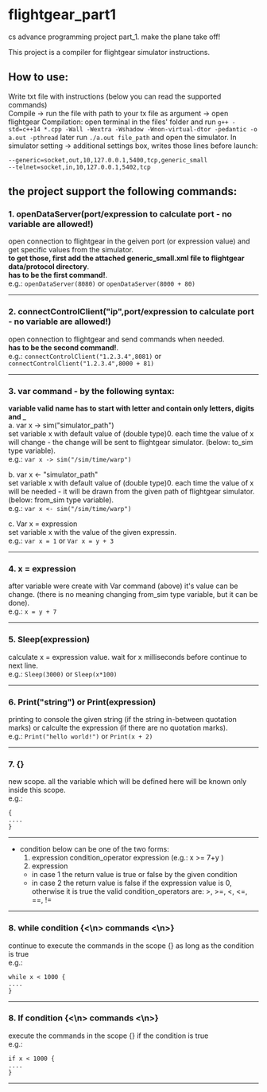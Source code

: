 # flightgear_part1
cs advance programming project part_1. make the plane take off!  

This project is a compiler for flightgear simulator instructions.  
## How to use:
Write txt file with instructions (below you can read the supported commands)  
Compile -> run the file with path to your tx file as argument -> open flightgear
Compilation: open terminal in the files' folder and run ```g++ -std=c++14 *.cpp -Wall -Wextra -Wshadow -Wnon-virtual-dtor -pedantic -o a.out -pthread``` later run ```./a.out file_path``` and open the simulator.
In simulator setting -> additional settings box, writes those lines before launch:
```
--generic=socket,out,10,127.0.0.1,5400,tcp,generic_small   
--telnet=socket,in,10,127.0.0.1,5402,tcp
```  


the project support the following commands:
-----------------------------------------------------------------------------------------------------------------------------
### 1. openDataServer(port/expression to calculate port - no variable are allowed!)  
open connection to flightgear in the geiven port (or expression value) and get specific values from the simulator.  
**to get those, first add the attached generic_small.xml file to flightgear data/protocol directory**.  
**has to be the first command!**.  
e.g.: ```openDataServer(8080)```  or  ```openDataServer(8000 + 80)```
*****************************************************************************************************************************
### 2. connectControlClient("ip",port/expression to calculate port - no variable are allowed!)  
open connection to flightgear and send commands when needed.  
**has to be the second command!**.  
e.g.: ```connectControlClient("1.2.3.4",8081)``` or ```connectControlClient("1.2.3.4",8000 + 81)```
*****************************************************************************************************************************
### 3. var command - by the following syntax:  
  
**variable valid name has to start with letter and contain only letters, digits and _**  
a. var x -> sim("simulator_path")  
set variable x with default value of (double type)0. each time the value of x will change - the change will be sent to  flightgear simulator. (below: to_sim type variable).  
e.g.: ```var x -> sim("/sim/time/warp")```
  
b. var x <- "simulator_path"  
set variable x with default value of (double type)0. each time the value of x will be needed - it will be drawn from the given path of flightgear simulator. (below: from_sim type variable).  
e.g.: ```var x <- sim("/sim/time/warp")```
  
c. Var x = expression  
set variable x with the value of the given expressin.  
 e.g.: ```var x = 1``` or ```Var x = y + 3```
*****************************************************************************************************************************
### 4. x = expression  
after variable were create with Var command (above) it's value can be change. (there is no meaning changing from_sim type variable, but it can be done).  
e.g.: ```x = y + 7```

*****************************************************************************************************************************
### 5. Sleep(expression)  
calculate x = expression value. wait for x milliseconds before continue to next line.  
e.g.: ```Sleep(3000)``` or ```Sleep(x*100)```
*****************************************************************************************************************************
### 6. Print("string") or Print(expression)  
printing to console the given string (if the string in-between quotation marks) or calculte the expression (if there are no quotation marks).  
e.g.: ```Print("hello world!")``` or ```Print(x + 2)```
*****************************************************************************************************************************
### 7. {}  
new scope. all the variable which will be defined here will be known only inside this scope.  
e.g.:
```
{    
....  
}
```
*****************************************************************************************************************************
- condition below can be one of the two forms:  
  1. expression condition_operator expression (e.g.: x >= 7+y )
  2. expression
  - in case 1 the return value is true or false by the given condition
  - in case 2 the return value is false if the expression value is 0, otherwise it is true
the valid condition_operators are: >, >=, <, <=, ==, !=
*****************************************************************************************************************************
### 8. while condition {<\n> commands <\n>}  
continue to execute the commands in the scope {} as long as the condition is true  
e.g.:
```
while x < 1000 {    
....  
}
````
*****************************************************************************************************************************
### 8. If condition {<\n> commands <\n>}  
execute the commands in the scope {} if the condition is true  
e.g.:
```
if x < 1000 {    
....  
}
````
*****************************************************************************************************************************
